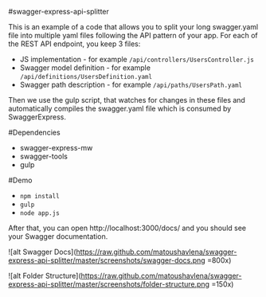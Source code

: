 #swagger-express-api-splitter

This is an example of a code that allows you to split your long swagger.yaml file into multiple yaml files following the API pattern of your app. For each of the REST API endpoint, you keep 3 files:
* JS implementation - for example `/api/controllers/UsersController.js`
* Swagger model definition - for example `/api/definitions/UsersDefinition.yaml`
* Swagger path description - for example `/api/paths/UsersPath.yaml`

Then we use the gulp script, that watches for changes in these files and automatically compiles the swagger.yaml file which is consumed by SwaggerExpress.

#Dependencies
* swagger-express-mw
* swagger-tools
* gulp

#Demo
* `npm install`
* `gulp`
* `node app.js`

After that, you can open http://localhost:3000/docs/ and you should see your Swagger documentation.

![alt Swagger Docs](https://raw.github.com/matoushavlena/swagger-express-api-splitter/master/screenshots/swagger-docs.png =800x)

![alt Folder Structure](https://raw.github.com/matoushavlena/swagger-express-api-splitter/master/screenshots/folder-structure.png =150x)
